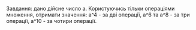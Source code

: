 Завдання: дано дійсне число а. Користуючись тільки операціями множення, отримати значення: а^4 - за дві операції, a^6 та a^8 - за три операції, a^10 - за чотири операції.
